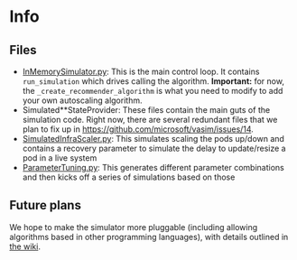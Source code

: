 # Info


## Files

* [InMemorySimulator.py](InMemorySimulator.py): This is the main control loop. It contains `run_simulation` which drives calling the algorithm.
  **Important:** for now, the `_create_recommender_algorithm` is what you need to modify to add your own autoscaling algorithm.
* Simulated**StateProvider: These files contain the main guts of the simulation code. Right now, there are several redundant files that we plan to fix up in https://github.com/microsoft/vasim/issues/14.
* [SimulatedInfraScaler.py](SimulatedInfraScaler.py): This simulates scaling the pods up/down and contains a recovery parameter to simulate the delay to update/resize a pod in a live system
* [ParameterTuning.py](ParameterTuning.py): This generates different parameter combinations and then kicks off a series of simulations based on those

## Future plans

We hope to make the simulator more pluggable (including allowing algorithms based in other programming languages), with details outlined in [the wiki](https://github.com/microsoft/vasim/wiki/Pluggable-Simulator-Design).

